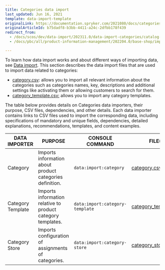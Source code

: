 ```yaml
---
title: Categories data import
last_updated: Jun 16, 2021
template: data-import-template
originalLink: https://documentation.spryker.com/2021080/docs/categories
originalArticleId: b75dadf8-b3bb-4411-a24c-2dfbb178f439
redirect_from:
  - /docs/scos/dev/data-import/202311.0/data-import-categories/catalog-setup/categories/categories.html
  - /docs/pbc/all/product-information-management/202204.0/base-shop/import-and-export-data/categories-data-import/categories-data-import.html

---
```


To learn how data import works and about different ways of importing data, see [Data import](/docs/scos/dev/data-import/{{page.version}}/data-import.html). This section describes the data import files that are used to import data related to categories:

* [category.csv](/docs/pbc/all/product-information-management/{{page.version}}/base-shop/import-and-export-data/categories-data-import/import-file-details-category.csv.html): allows you to import all relevant information about the categories such as categories names, key, descriptions and additional settings like activating them or allowing customers to search for them.
* [category_template.csv:](/docs/pbc/all/product-information-management/{{page.version}}/base-shop/import-and-export-data/categories-data-import/import-file-details-category-template.csv.html) allows you to import any category templates.

The table below provides details on Categories data importers, their purpose, CSV files, dependencies, and other details. Each data importer contains links to CSV files used to import the corresponding data, including specifications of mandatory and unique fields, dependencies, detailed explanations, recommendations, templates, and content examples.

| DATA IMPORTER | PURPOSE | CONSOLE COMMAND | FILE(S) | DEPENDENCIES |
| --- | --- | --- | --- |--- |
| Category   | Imports information about product categories definition. |`data:import:category` | [category.csv](/docs/pbc/all/product-information-management/{{page.version}}/base-shop/import-and-export-data/categories-data-import/import-file-details-category.csv.html)| [category_template.csv](/docs/pbc/all/product-information-management/{{page.version}}/base-shop/import-and-export-data/categories-data-import/import-file-details-category-template.csv.html)|
| Category Template   | Imports information relative to product category templates. |`data:import:category-template` |[category_template.csv](/docs/pbc/all/product-information-management/{{page.version}}/base-shop/import-and-export-data/categories-data-import/import-file-details-category-template.csv.html) |None|
| Category Store | Imports configuration of assignments of categories. | `data:import:category-store` | [category_store.csv](/docs/pbc/all/product-information-management/{{page.version}}/base-shop/import-and-export-data/categories-data-import/import-file-details-category-store.csv.html) | stores.php |

